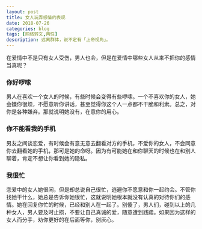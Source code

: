 ```yaml
---
layout: post
title: 女人玩弄感情的表现
date: 2018-07-26
categories: blog
tags: [网络转文,两性]
description: 远离群体，说不定有「上帝视角」。
---
```

在爱情中不是只有女人受伤，男人也会，但是在爱情中哪些女人从来不把你的感情当真呢？
### 你好啰嗦
男人在喜欢一个女人的时候，有些时候会变得有些啰嗦。一个不喜欢你的女人，她会嫌你很烦，不愿意听你讲话，甚至觉得你这个人一点都不干脆和利索。总之，对你是各种嫌弃。那就说明她没有，在意你的用心。
### 你不能看我的手机
男友之间谈恋爱，有时候会有意无意去翻看对方的手机，不爱你的女人，不会同意你去翻看她的手机，那可是她的命呀。因为有可能她在和你聊天的时候也在和别人聊着，肯定不想让你看到她的隐私。
### 我很忙
恋爱中的女人她很闲，但是却总说自己很忙，逃避你不愿意和你一起约会。不管你找她干什么，她总是告诉你她很忙，这就说明她根本就没有认真的对待你们的感情。她在回复你忙的时候，已经和别人在一起了。别傻了，男人们，碰到以上的几种女人，男人要及时止损，不要让自己真诚的爱，随意遭到践踏。如果因为这样的女人而分手，劝你更好的在后面等你，别灰心。
